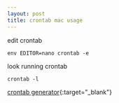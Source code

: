 ```yaml
---
layout: post
title: crontab mac usage
---
```

edit crontab
```
env EDITOR=nano crontab -e
```
look running crontab
```
crontab -l
```
[crontab generator](https://crontab-generator.org/){:target="_blank"}
